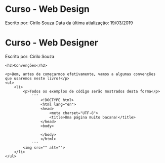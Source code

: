 # Curso - Web Design


Escrito por: Cirilo Souza
Data da última atialização: 19/03/2019


<h1>Curso - Web Designer</h1>
    <p>Escrito por: Cirilo Souza</p>

    <h2>Convenções</h2>

    <p>Bom, antes de começarmos efetivamente, vamos a algumas convenções que usaremos neste livro!</p>
    <ul>
        <li>
            <p>Todos os exemplos de código serão mostrados desta forma</p>
                '''
                    <!DOCTYPE html>
                    <html lang="en">
                    <head>
                        <meta charset="UTF-8">
                        <title>Uma página muito bacana!</title>
                    </head>
                    <body>

                    </body>
                    </html>
                '''
            <img src="" alt="">
        </li>
    </ul>
